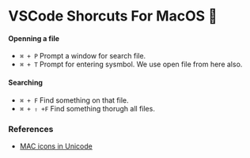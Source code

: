 # VSCode Shorcuts For MacOS &#63743;
#### Openning a file
* <code>&#8984; + P</code> Prompt a window for search file. 
* <code>&#8984; + T</code> Prompt for entering sysmbol. We use open file from here also. 
#### Searching
* <code>&#8984; + F</code> Find something on that file. 
* <code>&#8984; + &#8679; +F</code> Find something thorugh all files. 

### References
* [MAC icons in Unicode](https://apple.stackexchange.com/questions/55727/where-can-i-find-the-unicode-symbols-for-mac-functional-keys-command-shift-e)
